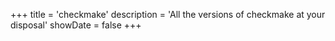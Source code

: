 +++
title = 'checkmake'
description = 'All the versions of checkmake at your disposal'
showDate = false
+++
